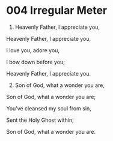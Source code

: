 # 004 Irregular Meter

1. Heavenly Father, I appreciate you,

Heavenly Father, I appreciate you,

I love you, adore you,

I bow down before you;

Heavenly Father, I appreciate you.

2.  Son of God, what a wonder you are,

Son of God, what a wonder you are;

You’ve cleansed my soul from sin,

Sent the Holy Ghost within;

Son of God, what a wonder you are.

